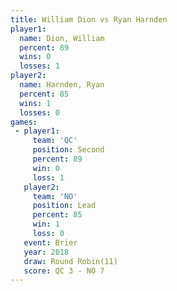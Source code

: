 ```yaml
---
title: William Dion vs Ryan Harnden
player1:             
  name: Dion, William
  percent: 89        
  wins: 0            
  losses: 1          
player2:             
  name: Harnden, Ryan
  percent: 85        
  wins: 1            
  losses: 0          
games:
 - player1:          
     team: 'QC'      
     position: Second
     percent: 89     
     win: 0          
     loss: 1         
   player2:        
     team: 'NO'    
     position: Lead
     percent: 85   
     win: 1        
     loss: 0       
   event: Brier         
   year: 2018           
   draw: Round Robin(11)
   score: QC 3 - NO 7   
---
```

